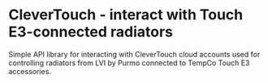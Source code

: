 # CleverTouch - interact with Touch E3-connected radiators

Simple API library for interacting with CleverTouch cloud accounts used for
controlling radiators from LVI by Purmo connected to TempCo Touch E3
accessories.



